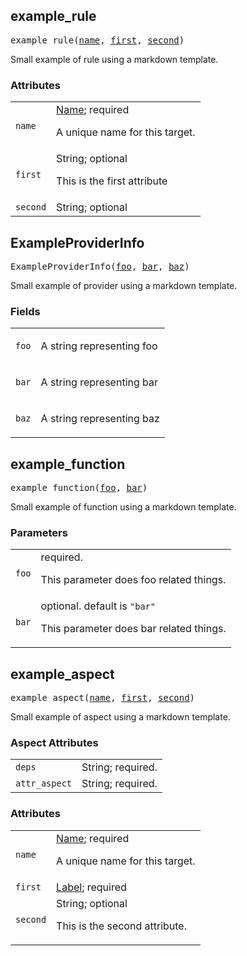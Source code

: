 <!-- Generated with Stardoc: http://skydoc.bazel.build -->

<a id="#example_rule"></a>

## example_rule

<pre>
example_rule(<a href="#example_rule-name">name</a>, <a href="#example_rule-first">first</a>, <a href="#example_rule-second">second</a>)
</pre>

Small example of rule using a markdown template.

### Attributes

<table class="params-table">
  <colgroup>
    <col class="col-param" />
    <col class="col-description" />
  </colgroup>
  <tbody>
    <tr id="example_rule-name">
      <td><code>name</code></td>
      <td>
        <a href="https://bazel.build/docs/build-ref.html#name">Name</a>; required
        <p>
          A unique name for this target.
        </p>
      </td>
    </tr>
    <tr id="example_rule-first">
      <td><code>first</code></td>
      <td>
        String; optional
        <p>
          This is the first attribute
        </p>
      </td>
    </tr>
    <tr id="example_rule-second">
      <td><code>second</code></td>
      <td>
        String; optional
      </td>
    </tr>
  </tbody>
</table>


<a id="#ExampleProviderInfo"></a>

## ExampleProviderInfo

<pre>
ExampleProviderInfo(<a href="#ExampleProviderInfo-foo">foo</a>, <a href="#ExampleProviderInfo-bar">bar</a>, <a href="#ExampleProviderInfo-baz">baz</a>)
</pre>

Small example of provider using a markdown template.

### Fields

<table class="params-table">
  <colgroup>
    <col class="col-param" />
    <col class="col-description" />
  </colgroup>
  <tbody>
    <tr id="ExampleProviderInfo-foo">
      <td><code>foo</code></td>
      <td>
        <p>A string representing foo</p>
      </td>
    </tr>
    <tr id="ExampleProviderInfo-bar">
      <td><code>bar</code></td>
      <td>
        <p>A string representing bar</p>
      </td>
    </tr>
    <tr id="ExampleProviderInfo-baz">
      <td><code>baz</code></td>
      <td>
        <p>A string representing baz</p>
      </td>
    </tr>
  </tbody>
</table>


<a id="#example_function"></a>

## example_function

<pre>
example_function(<a href="#example_function-foo">foo</a>, <a href="#example_function-bar">bar</a>)
</pre>

Small example of function using a markdown template.

### Parameters

<table class="params-table">
  <colgroup>
    <col class="col-param" />
    <col class="col-description" />
  </colgroup>
  <tbody>
    <tr id="example_function-foo">
      <td><code>foo</code></td>
      <td>
        required.
        <p>
          This parameter does foo related things.
        </p>
      </td>
    </tr>
    <tr id="example_function-bar">
      <td><code>bar</code></td>
      <td>
        optional. default is <code>"bar"</code>
        <p>
          This parameter does bar related things.
        </p>
      </td>
    </tr>
  </tbody>
</table>


<a id="#example_aspect"></a>

## example_aspect

<pre>
example_aspect(<a href="#example_aspect-name">name</a>, <a href="#example_aspect-first">first</a>, <a href="#example_aspect-second">second</a>)
</pre>

Small example of aspect using a markdown template.

### Aspect Attributes

<table class="params-table">
  <colgroup>
    <col class="col-param" />
    <col class="col-description" />
  </colgroup>
  <tbody>
    <tr id="example_aspect-deps">
      <td><code>deps</code></td>
      <td>
        String; required.
    <tr id="example_aspect-attr_aspect">
      <td><code>attr_aspect</code></td>
      <td>
        String; required.
      </td>
    </tr>
  </tbody>
</table>

### Attributes

<table class="params-table">
  <colgroup>
    <col class="col-param" />
    <col class="col-description" />
  </colgroup>
  <tbody>
    <tr id="example_aspect-name">
      <td><code>name</code></td>
      <td>
        <a href="https://bazel.build/docs/build-ref.html#name">Name</a>; required
        <p>
          A unique name for this target.
        </p>
      </td>
    </tr>
    <tr id="example_aspect-first">
      <td><code>first</code></td>
      <td>
        <a href="https://bazel.build/docs/build-ref.html#labels">Label</a>; required
      </td>
    </tr>
    <tr id="example_aspect-second">
      <td><code>second</code></td>
      <td>
        String; optional
        <p>
          This is the second attribute.
        </p>
      </td>
    </tr>
  </tbody>
</table>


